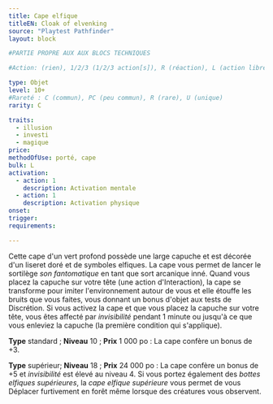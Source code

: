```yaml
---
title: Cape elfique
titleEN: Cloak of elvenking
source: "Playtest Pathfinder"
layout: block

#PARTIE PROPRE AUX AUX BLOCS TECHNIQUES

#Action: (rien), 1/2/3 (1/2/3 action[s]), R (réaction), L (action libre)

type: Objet
level: 10+
#Rareté : C (commun), PC (peu commun), R (rare), U (unique)
rarity: C

traits:
  - illusion
  - investi
  - magique
price: 
methodOfUse: porté, cape
bulk: L
activation:
  - action: 1
    description: Activation mentale
  - action: 1
    description: Activation physique
onset:
trigger:
requirements:

---
```


Cette cape d'un vert profond possède une large capuche et est décorée d'un liseret doré et de symboles elfiques. La cape vous permet de lancer le sortilège *son fantomatique*  en tant que sort arcanique inné. Quand vous placez la capuche sur votre tête (une action d'Interaction), la cape se transforme pour imiter l'environnement autour de vous et elle étouffe les bruits que vous faites, vous donnant un bonus d'objet aux tests de Discrétion. Si vous activez la cape et que vous placez la capuche sur votre tête, vous êtes affecté par *invisibilité* pendant 1 minute ou jusqu'à ce que vous enleviez la capuche (la première condition qui s'applique).

**Type** standard ; **Niveau** 10 ; **Prix** 1 000 po : La cape confère un bonus de +3.

**Type** supérieur; **Niveau** 18 ; **Prix** 24 000 po : La cape confère un bonus de +5 et *invisibilité* est élevé au niveau 4. Si vous portez également des *bottes elfiques supérieures*, la *cape elfique supérieure* vous permet de vous Déplacer furtivement en forêt même lorsque des créatures vous observent.